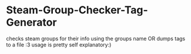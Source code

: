# Steam-Group-Checker-Tag-Generator
checks steam groups for their info using the groups name OR dumps tags to a file :3
usage is pretty self explanatory:)

